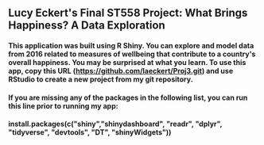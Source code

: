 ## Lucy Eckert's Final ST558 Project: What Brings Happiness? A Data Exploration  

#### This application was built using R Shiny. You can explore and model data from 2016 related to measures of wellbeing that contribute to a country's overall happiness. You may be surprised at what you learn. To use this app, copy this URL (https://github.com/laeckert/Proj3.git) and use RStudio to create a new project from my git repository.

#### If you are missing any of the packages in the following list, you can run this line prior to running my app:
#### install.packages(c("shiny","shinydashboard", "readr", "dplyr", "tidyverse", "devtools", "DT", "shinyWidgets"))